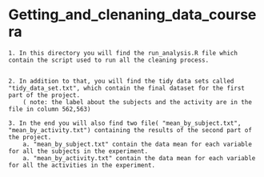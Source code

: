 Getting_and_clenaning_data_coursera
===================================
	1. In this directory you will find the run_analysis.R file which contain the script used to run all the cleaning process.
	

	2. In addition to that, you will find the tidy data sets called "tidy_data_set.txt", which contain the final dataset for the first part of the project.
		( note: the label about the subjects and the activity are in the file in column 562,563)

	3. In the end you will also find two file( "mean_by_subject.txt", "mean_by_activity.txt") containing the results of the second part of the project. 
		a. "mean_by_subject.txt" contain the data mean for each variable for all the subjects in the experiment.
		a. "mean_by_activity.txt" contain the data mean for each variable for all the activities in the experiment.
